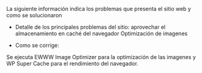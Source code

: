 La siguiente información indica los problemas que presenta el sitio web y como se solucionaron


- Detalle de los principales problemas del sitio:
aprovechar el almacenamiento en caché del navegador
Optimización de imagenes

- Como se corrige:

Se ejecuta EWWW Image Optimizer para la optimización de las imagenes y WP Super Cache para el rendimiento del navegador.
